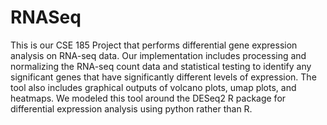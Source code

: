 # RNASeq
This is our CSE 185 Project that performs differential gene expression analysis on RNA-seq data. Our implementation includes processing and normalizing the RNA-seq count data and statistical testing to identify any significant genes that have significantly different levels of expression. The tool also includes graphical outputs of volcano plots, umap plots, and heatmaps. We modeled this tool around the DESeq2 R package for differential expression analysis using python rather than R.

